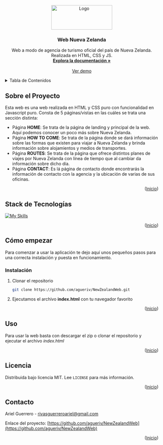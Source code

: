 <!-- Improved compatibility of back to top link: See: https://github.com/othneildrew/Best-README-Template/pull/73 -->

<a name="readme-top"></a>

<!--
*** Thanks for checking out the Best-README-Template. If you have a suggestion
*** that would make this better, please fork the repo and create a pull request
*** or simply open an issue with the tag "enhancement".
*** Don't forget to give the project a star!
*** Thanks again! Now go create something AMAZING! :D
-->

<!-- PROJECT LOGO -->
<br />
<div align="center">
  <a href="https://github.com/agueriv/">
    <img src="public/assets/images/logo_olimpo_git.svg" alt="Logo" width="200" height="80">
  </a>

  <h3 align="center">Web Nueva Zelanda</h3>

  <p align="center">
    Web a modo de agencia de turismo oficial del país de Nueva Zelanda. Realizada en HTML, CSS y JS.
    <br />
    <a href="https://github.com/agueriv/NewZealandWeb/README.md"><strong>Explora la documentación »</strong></a>
    <br />
    <br />
    <a href="https://agueriv3110.ieszaidinvergeles.es/DIWEB/NewZealand/">Ver demo</a>
  </p>
</div>

<!-- TABLE OF CONTENTS -->
<details>
  <summary>Tabla de Contenidos</summary>
  <ol>
    <li>
      <a href="#sobre-el-proyecto">Sobre el Proyecto</a>
      <ul>
        <li><a href="#stack-de-tecnologías">Stack de Tecnologías</a></li>
      </ul>
    </li>
    <li>
      <a href="#cómo-empezar">Cómo empezar</a>
      <ul>
        <li><a href="#instalación">Instalación</a></li>
      </ul>
    </li>
    <li><a href="#uso">Uso</a></li>
    <li><a href="#licencia">Licencia</a></li>
    <li><a href="#contacto">Contacto</a></li>
  </ol>
</details>

<!-- ABOUT THE PROJECT -->

## Sobre el Proyecto

Esta web es una web realizada en HTML y CSS puro con funcionalidad en Javascript puro. Consta de 5 páginas/vistas en las cuáles se trata una sección distinta:
- Página **HOME**: Se trata de la página de landing y principal de la web. Aquí podemos conocer un poco más sobre Nueva Zelanda.
- Página **HOW TO COME**: Se trata de la página donde se dará información sobre las formas que existen para viajar a Nueva Zelanda y brinda información sobre alojamientos y medios de transportes.
- Página **ROUTES**: Se trata de la página que ofrece distintos planes de viajes por Nueva Zelanda con línea de tiempo que al cambiar da información sobre dicho día.
- Página **CONTACT**: Es lá página de contacto donde encontrarás la información de contacto con la agencia y la ubicación de varias de sus oficinas.

<p align="right">(<a href="#readme-top">Inicio</a>)</p>

## Stack de Tecnologías

[![My Skills](https://skillicons.dev/icons?i=html,css,js)](.)

<p align="right">(<a href="#readme-top">Inicio</a>)</p>

<!-- GETTING STARTED -->

## Cómo empezar

Para comenzar a usar la aplicación te dejo aquí unos pequeños pasos para una correcta instalación y puesta en funcionamiento.

### Instalación

1. Clonar el repositorio
    ```sh
    git clone https://github.com/agueriv/NewZealandWeb.git
    ```
2. Ejecutamos el archivo **index.html** con tu navegador favorito

<p align="right">(<a href="#readme-top">Inicio</a>)</p>

<!-- USAGE EXAMPLES -->

## Uso

Para usar la web basta con descargar el zip o clonar el repositorio y ejecutar el archivo *index.html*

<p align="right">(<a href="#readme-top">Inicio</a>)</p>

<!-- LICENSE -->

## Licencia

Distribuida bajo licencia MIT. Lee `LICENSE` para más información.

<p align="right">(<a href="#readme-top">Inicio</a>)</p>

<!-- CONTACT -->

## Contacto

Ariel Guerrero - rivasguerreroariel@gmail.com

Enlace del proyecto: [https://github.com/agueriv/NewZealandWeb](https://github.com/agueriv/NewZealandWeb)

<p align="right">(<a href="#readme-top">Inicio</a>)</p>
